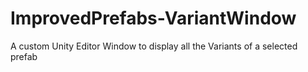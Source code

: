 # ImprovedPrefabs-VariantWindow
A custom Unity Editor Window to display all the Variants of a selected prefab
